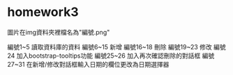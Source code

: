 # homework3

圖片在img資料夾裡檔名為"編號.png"

編號1~5   讀取資料庫的資料
編號6~15  新增
編號16~18 刪除
編號19~23 修改
編號24    加入bootstrap-tooltips功能
編號25~26 加入再次確認刪除的對話框
編號27~31 在新增/修改對話框輸入日期的欄位更改為日期選擇器